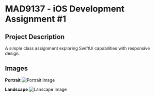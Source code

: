 #  MAD9137 - iOS Development Assignment #1

## Project Description

A simple class assignment exploring SwiftUI capabilities with responsive design. 


## Images

**Portrait**
![Portrait Image]("./Assets/image1.png")

**Landscape**
![Lanscape Image]("./Assets/image2.png")
